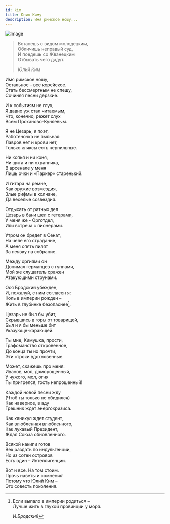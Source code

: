 ```yaml
---
id: kim
title: Юлию Киму
description: Имя римское ношу...
---
```


![Image](/img/p14.jpg)

> Встанешь с видом молодецким,\
> Обличишь неправый суд,\
> И поедешь со Жванецким\
> Отбывать чего дадут.
>
> _Юлий Ким_

Имя римское ношу,\
Остальное – все корейское.\
Стать бессмертным не спешу,\
Сочиняя песни дерзкие.

И к событиям не глух,\
Я давно уж стал читаемым,\
Что, конечно, режет слух\
Всем Проханово-Куняевым.

Я не Цезарь, я поэт,\
Работеночка не пыльная:\
Лавров нет и крови нет,\
Только кляксы есть чернильные.

Ни копья и ни коня,\
Ни щита и ни охранника,\
В арсенале у меня\
Лишь очки и «Паркер» старенький.

И гитара на ремне,\
Как оружие возмездия,\
Злые рифмы в колчане,\
Да веселые созвездия.

Отдыхать от ратных дел\
Цезарь в бани шел с гетерами,\
У меня же - Орготдел,\
Или встреча с пионерами.

Утром он бредет в Сенат,\
На челе его страдание,\
А меня опять пилят\
За неявку на собрание.

Между оргиями он\
Донимал германцев с гуннами,\
Мой же слушатель сражен\
Атакующими струнами.

Ося Бродский убежден,\
И, пожалуй, с ним согласен я:\
Коль в империи рожден –\
Жить в глубинке безопаснее[^1].

Цезарь не был бы убит,\
Скрывшись в горы от товарищей,\
Был и я бы меньше бит\
Указующе-карающей.

Ты мне, Кимушка, прости,\
Графоманство откровенное,\
До конца ты их прочти,\
Эти строки вдохновенные.

Может, скажешь про меня:\
Иванов, мол, доморощенный,\
У чужого, мол, огня\
Ты пригрелся, гость непрошенный!

Каждой новой песни жду\
(Чтоб ты только не обидился)\
Как наверное, в аду\
Грешник ждет энергокризиса.

Как каникул ждет студент,\
Как влюбленная влюбленного,\
Как лукавый Президент,\
Ждал Союза обновленного.

Всякой накипи готов\
Век раздать по индульгенции,\
Но из сотен островов\
Есть один – Интеллигенции.

Вот и все. На том стоим.\
Прочь наветы и сомнения!\
Потому что Юлий Ким –\
Это совесть поколения.

[^1]:
    Если выпало в империи родиться –\
    Лучше жить в глухой провинции у моря.

    _И.Бродский_
